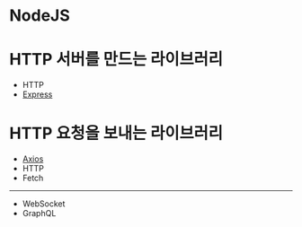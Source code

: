 # NodeJS


# HTTP 서버를 만드는 라이브러리
- HTTP
- [Express](Express/README.md)

# HTTP 요청을 보내는 라이브러리
- [Axios](Axios/README.md)
- HTTP
- Fetch




---
- WebSocket
- GraphQL
